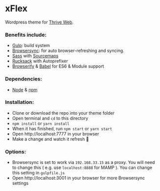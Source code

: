 # xFlex
Wordpress theme for [Thrive Web](http://thriveweb.com.au).

### Benefits include:

- [Gulp](http://gulpjs.com/): build system
- [Browsersync](http://browsersync.io/): for auto browser-refreshing and syncing.
- [Sass](http://sass-lang.com/) with [Sourcemaps](https://github.com/floridoo/gulp-sourcemaps)
- [Rucksack](http://simplaio.github.io/rucksack/) with Autoprefixer
- [Browserify](http://browserify.org/) & [Babel](http://babeljs.io/) for ES6 & Module support

### Dependencies:

- [Node](https://nodejs.org/en/) & [npm](https://docs.npmjs.com/getting-started/installing-node)

### Installation:

- Clone or download the repo into your theme folder
- Open terminal and `cd` to this directory
- `npm install` or `yarn install`
- When it has finished, run `npm start` or `yarn start`
- Open http://localhost:7777 in your browser
- Make a change and watch it refresh 🤑

### Options:

- Browsersync is set to work via `192.168.33.15` as a proxy. You will need to change this ( e.g. use `localhost:8888` for MAMP ). You can change this setting in `gulpfile.js`
- Open http://localhost:3001 in your browser for more Browsersync settings

